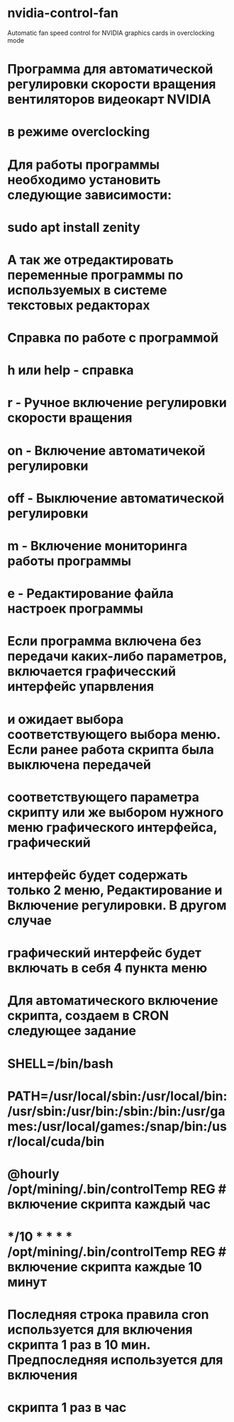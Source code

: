 # nvidia-control-fan
 Automatic fan speed control for NVIDIA graphics cards in overclocking mode
# Программа для автоматической регулировки скорости вращения вентиляторов видеокарт NVIDIA 
# в режиме overclocking
# Для работы программы необходимо установить следующие зависимости:
# sudo apt install zenity
# А так же отредактировать переменные программы по используемых в системе текстовых редакторах 
# Справка по работе с программой
# h или help - справка
# r          - Ручное включение регулировки скорости вращения
# on         - Включение автоматичекой регулировки
# off        - Выключение автоматической регулировки
# m          - Включение мониторинга работы программы
# e          - Редактирование файла настроек программы
# Если программа включена без передачи каких-либо параметров, включается графичесский интерфейс упарвления
# и ожидает выбора соответствующего выбора меню. Если ранее работа скрипта была выключена передачей
# соответствующего параметра скрипту или же выбором нужного меню графического интерфейса, графический 
# интерфейс будет содержать только 2 меню, Редактирование и Включение регулировки. В другом случае
# графический интерфейс будет включать в себя 4 пункта меню
# Для автоматического включение скрипта, создаем в CRON следующее задание
# SHELL=/bin/bash
# PATH=/usr/local/sbin:/usr/local/bin:/usr/sbin:/usr/bin:/sbin:/bin:/usr/games:/usr/local/games:/snap/bin:/usr/local/cuda/bin
# @hourly /opt/mining/.bin/controlTemp REG # включение скрипта каждый час
# */10 * * * * /opt/mining/.bin/controlTemp REG # включение скрипта каждые 10 минут
# Последняя строка правила cron используется для включения скрипта 1 раз в 10 мин. Предпоследняя используется для включения
# скрипта 1 раз в час 
